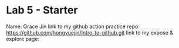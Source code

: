 # Lab 5 - Starter
Name: Grace Jin
link to my github action practice repo: https://github.com/hongyuejin/Intro-to-github.git 
link to my expose & explore page: 